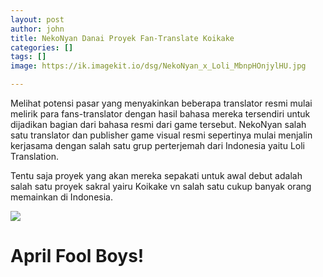 ```yaml
---
layout: post
author: john
title: NekoNyan Danai Proyek Fan-Translate Koikake
categories: []
tags: []
image: https://ik.imagekit.io/dsg/NekoNyan_x_Loli_MbnpHOnjylHU.jpg

---
```

Melihat potensi pasar yang menyakinkan beberapa translator resmi mulai melirik para fans-translator dengan hasil bahasa mereka tersendiri untuk dijadikan bagian dari bahasa resmi dari game tersebut. NekoNyan salah satu translator dan publisher game visual resmi sepertinya mulai menjalin kerjasama dengan salah satu grup perterjemah dari Indonesia yaitu Loli Translation.

Tentu saja proyek yang akan mereka sepakati untuk awal debut adalah salah satu proyek sakral yairu Koikake vn salah satu cukup banyak orang memainkan di Indonesia.

![](https://ik.imagekit.io/dsg/Flying_Sena_yEjlIkbPAo.jpg)

# **April Fool Boys!**